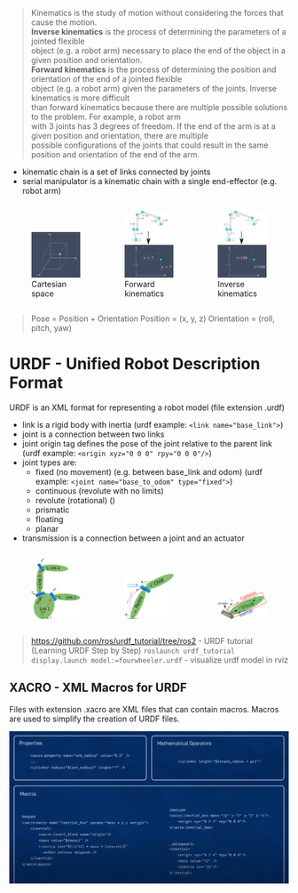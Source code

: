 > Kinematics is the study of motion without considering the forces that cause the motion.  
> **Inverse kinematics** is the process of determining the parameters of a jointed flexible  
> object (e.g. a robot arm) necessary to place the end of the object in a given position and orientation.  
> **Forward kinematics** is the process of determining the position and orientation of the end of a jointed flexible  
> object (e.g. a robot arm) given the parameters of the joints. Inverse kinematics is more difficult  
> than forward kinematics because there are multiple possible solutions to the problem. For example, a robot arm  
> with 3 joints has 3 degrees of freedom. If the end of the arm is at a given position and orientation, there are multiple  
> possible configurations of the joints that could result in the same position and orientation of the end of the arm.  

- kinematic chain is a set of links connected by joints
- serial manipulator is a kinematic chain with a single end-effector (e.g. robot arm)

<div style="display: flex; align-items: flex-end;">
  <figure>
    <img src="images/kinematics_cartesian_axes.png" alt="Cartesian space" width="300">
    <figcaption>Cartesian space</figcaption>
  </figure>
  <figure>
    <img src="images/forwardkin.png" alt="Forward kinematics" width="300">
    <figcaption>Forward kinematics</figcaption>
  </figure>
  <figure>
    <img src="images/inversekin.png" alt="Inverse kinematics" width="300">
    <figcaption>Inverse kinematics</figcaption>
  </figure>
</div>

> Pose = Position + Orientation 
> Position = (x, y, z)
> Orientation = (roll, pitch, yaw)

# URDF - Unified Robot Description Format
URDF is an XML format for representing a robot model (file extension .urdf)

- link is a rigid body with inertia (urdf example: `<link name="base_link">`)
- joint is a connection between two links
- joint origin tag defines the pose of the joint relative to the parent link (urdf example: `<origin xyz="0 0 0" rpy="0 0 0"/>`)
- joint types are:
  - fixed (no movement) (e.g. between base_link and odom) (urdf example: `<joint name="base_to_odom" type="fixed">`)
  - continuous (revolute with no limits)
  - revolute (rotational) ()
  - prismatic
  - floating
  - planar
- transmission is a connection between a joint and an actuator

<div style="display: flex; align-items: flex-end;">
  <figure>
    <img src="images/links_and_joints.png" alt="Links and joints" width="250">
  </figure>
  <figure>
    <img src="images/joint.png" alt="Joint" width="250">
  </figure>
  <figure>
    <img src="images/joint2.png" alt="Joint" width="250">
  </figure>
</div>

> https://github.com/ros/urdf_tutorial/tree/ros2 - URDF tutorial (Learning URDF Step by Step)
> `roslaunch urdf_tutorial display.launch model:=fourwheeler.urdf` - visualize urdf model in rviz

## XACRO - XML Macros for URDF
Files with extension .xacro are XML files that can contain macros. Macros are used to simplify the creation of URDF files.

<!-- ![Alt Text](images/xacro_macros.png) -->
<img src="images/xacro_macros.png" alt="Alt Text" width="1000">